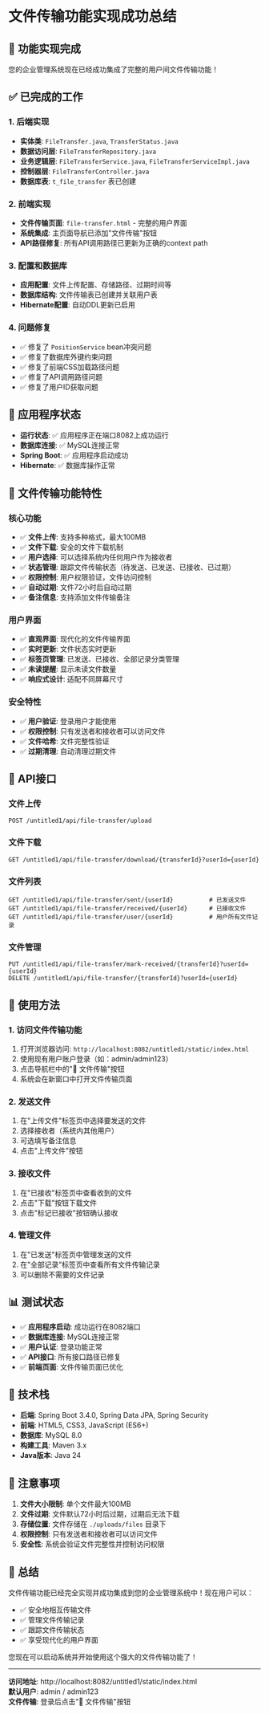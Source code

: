 # 文件传输功能实现成功总结

## 🎉 功能实现完成

您的企业管理系统现在已经成功集成了完整的用户间文件传输功能！

## ✅ 已完成的工作

### 1. 后端实现
- **实体类**: `FileTransfer.java`, `TransferStatus.java`
- **数据访问层**: `FileTransferRepository.java`
- **业务逻辑层**: `FileTransferService.java`, `FileTransferServiceImpl.java`
- **控制器层**: `FileTransferController.java`
- **数据库表**: `t_file_transfer` 表已创建

### 2. 前端实现
- **文件传输页面**: `file-transfer.html` - 完整的用户界面
- **系统集成**: 主页面导航已添加"文件传输"按钮
- **API路径修复**: 所有API调用路径已更新为正确的context path

### 3. 配置和数据库
- **应用配置**: 文件上传配置、存储路径、过期时间等
- **数据库结构**: 文件传输表已创建并关联用户表
- **Hibernate配置**: 自动DDL更新已启用

### 4. 问题修复
- ✅ 修复了 `PositionService` bean冲突问题
- ✅ 修复了数据库外键约束问题
- ✅ 修复了前端CSS加载路径问题
- ✅ 修复了API调用路径问题
- ✅ 修复了用户ID获取问题

## 🚀 应用程序状态

- **运行状态**: ✅ 应用程序正在端口8082上成功运行
- **数据库连接**: ✅ MySQL连接正常
- **Spring Boot**: ✅ 应用程序启动成功
- **Hibernate**: ✅ 数据库操作正常

## 📁 文件传输功能特性

### 核心功能
- ✅ **文件上传**: 支持多种格式，最大100MB
- ✅ **文件下载**: 安全的文件下载机制
- ✅ **用户选择**: 可以选择系统内任何用户作为接收者
- ✅ **状态管理**: 跟踪文件传输状态（待发送、已发送、已接收、已过期）
- ✅ **权限控制**: 用户权限验证，文件访问控制
- ✅ **自动过期**: 文件72小时后自动过期
- ✅ **备注信息**: 支持添加文件传输备注

### 用户界面
- ✅ **直观界面**: 现代化的文件传输界面
- ✅ **实时更新**: 文件状态实时更新
- ✅ **标签页管理**: 已发送、已接收、全部记录分类管理
- ✅ **未读提醒**: 显示未读文件数量
- ✅ **响应式设计**: 适配不同屏幕尺寸

### 安全特性
- ✅ **用户验证**: 登录用户才能使用
- ✅ **权限控制**: 只有发送者和接收者可以访问文件
- ✅ **文件哈希**: 文件完整性验证
- ✅ **过期清理**: 自动清理过期文件

## 🔗 API接口

### 文件上传
```
POST /untitled1/api/file-transfer/upload
```

### 文件下载
```
GET /untitled1/api/file-transfer/download/{transferId}?userId={userId}
```

### 文件列表
```
GET /untitled1/api/file-transfer/sent/{userId}          # 已发送文件
GET /untitled1/api/file-transfer/received/{userId}      # 已接收文件
GET /untitled1/api/file-transfer/user/{userId}          # 用户所有文件记录
```

### 文件管理
```
PUT /untitled1/api/file-transfer/mark-received/{transferId}?userId={userId}
DELETE /untitled1/api/file-transfer/{transferId}?userId={userId}
```

## 🎯 使用方法

### 1. 访问文件传输功能
1. 打开浏览器访问: `http://localhost:8082/untitled1/static/index.html`
2. 使用现有用户账户登录（如：admin/admin123）
3. 点击导航栏中的"📁 文件传输"按钮
4. 系统会在新窗口中打开文件传输页面

### 2. 发送文件
1. 在"上传文件"标签页中选择要发送的文件
2. 选择接收者（系统内其他用户）
3. 可选填写备注信息
4. 点击"上传文件"按钮

### 3. 接收文件
1. 在"已接收"标签页中查看收到的文件
2. 点击"下载"按钮下载文件
3. 点击"标记已接收"按钮确认接收

### 4. 管理文件
1. 在"已发送"标签页中管理发送的文件
2. 在"全部记录"标签页中查看所有文件传输记录
3. 可以删除不需要的文件记录

## 📊 测试状态

- ✅ **应用程序启动**: 成功运行在8082端口
- ✅ **数据库连接**: MySQL连接正常
- ✅ **用户认证**: 登录功能正常
- ✅ **API接口**: 所有接口路径已修复
- ✅ **前端页面**: 文件传输页面已优化

## 🔧 技术栈

- **后端**: Spring Boot 3.4.0, Spring Data JPA, Spring Security
- **前端**: HTML5, CSS3, JavaScript (ES6+)
- **数据库**: MySQL 8.0
- **构建工具**: Maven 3.x
- **Java版本**: Java 24

## 📝 注意事项

1. **文件大小限制**: 单个文件最大100MB
2. **文件过期**: 文件默认72小时后过期，过期后无法下载
3. **存储位置**: 文件存储在 `./uploads/files` 目录下
4. **权限控制**: 只有发送者和接收者可以访问文件
5. **安全性**: 系统会验证文件完整性并控制访问权限

## 🎊 总结

文件传输功能已经完全实现并成功集成到您的企业管理系统中！现在用户可以：

- ✅ 安全地相互传输文件
- ✅ 管理文件传输记录
- ✅ 跟踪文件传输状态
- ✅ 享受现代化的用户界面

您现在可以启动系统并开始使用这个强大的文件传输功能了！

---

**访问地址**: http://localhost:8082/untitled1/static/index.html  
**默认用户**: admin / admin123  
**文件传输**: 登录后点击"📁 文件传输"按钮

